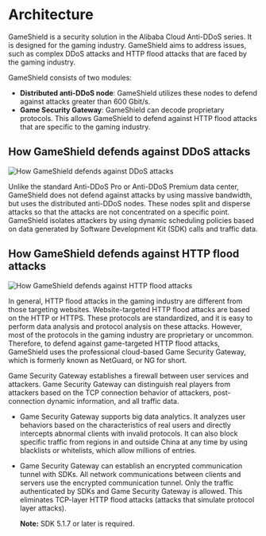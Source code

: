 # Architecture

GameShield is a security solution in the Alibaba Cloud Anti-DDoS series. It is designed for the gaming industry. GameShield aims to address issues, such as complex DDoS attacks and HTTP flood attacks that are faced by the gaming industry.

GameShield consists of two modules:

-   **Distributed anti-DDoS node**: GameShield utilizes these nodes to defend against attacks greater than 600 Gbit/s.
-   **Game Security Gateway**: GameShield can decode proprietary protocols. This allows GameShield to defend against HTTP flood attacks that are specific to the gaming industry.

## How GameShield defends against DDoS attacks

![How GameShield defends against DDoS attacks](https://static-aliyun-doc.oss-cn-hangzhou.aliyuncs.com/assets/img/en-US/0595988751/p3422.png)

Unlike the standard Anti-DDoS Pro or Anti-DDoS Premium data center, GameShield does not defend against attacks by using massive bandwidth, but uses the distributed anti-DDoS nodes. These nodes split and disperse attacks so that the attacks are not concentrated on a specific point. GameShield isolates attackers by using dynamic scheduling policies based on data generated by Software Development Kit \(SDK\) calls and traffic data.

## How GameShield defends against HTTP flood attacks

![How GameShield defends against HTTP flood attacks](https://static-aliyun-doc.oss-cn-hangzhou.aliyuncs.com/assets/img/en-US/0595988751/p3426.png)

In general, HTTP flood attacks in the gaming industry are different from those targeting websites. Website-targeted HTTP flood attacks are based on the HTTP or HTTPS. These protocols are standardized, and it is easy to perform data analysis and protocol analysis on these attacks. However, most of the protocols in the gaming industry are proprietary or uncommon. Therefore, to defend against game-targeted HTTP flood attacks, GameShield uses the professional cloud-based Game Security Gateway, which is formerly known as NetGuard, or NG for short.

Game Security Gateway establishes a firewall between user services and attackers. Game Security Gateway can distinguish real players from attackers based on the TCP connection behavior of attackers, post-connection dynamic information, and all traffic data.

-   Game Security Gateway supports big data analytics. It analyzes user behaviors based on the characteristics of real users and directly intercepts abnormal clients with invalid protocols. It can also block specific traffic from regions in and outside China at any time by using blacklists or whitelists, which allow millions of entries.
-   Game Security Gateway can establish an encrypted communication tunnel with SDKs. All network communications between clients and servers use the encrypted communication tunnel. Only the traffic authenticated by SDKs and Game Security Gateway is allowed. This eliminates TCP-layer HTTP flood attacks \(attacks that simulate protocol layer attacks\).

    **Note:** SDK 5.1.7 or later is required.


